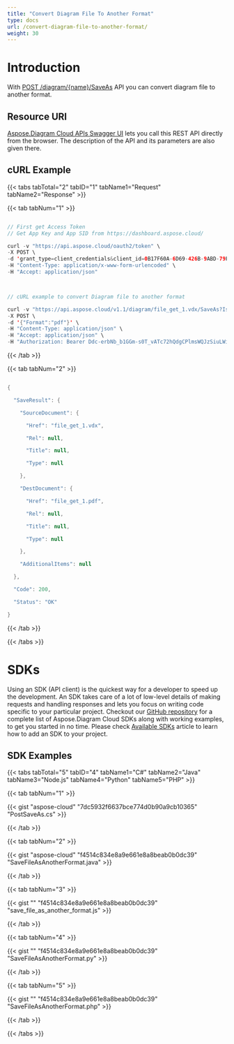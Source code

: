 ```yaml
---
title: "Convert Diagram File To Another Format"
type: docs
url: /convert-diagram-file-to-another-format/
weight: 30
---
```


# **Introduction**
With [POST /diagram/{name}/SaveAs](https://apireference.aspose.cloud/diagram/#!/DiagramFile/DiagramFile_PutUpload) API you can convert diagram file to another format.
## **Resource URI**
[Aspose.Diagram Cloud APIs Swagger UI](https://apireference.aspose.cloud/diagram/) lets you call this REST API directly from the browser. The description of the API and its parameters are also given there. 
## **cURL Example**
{{< tabs tabTotal="2" tabID="1" tabName1="Request" tabName2="Response" >}}

{{< tab tabNum="1" >}}

```java

// First get Access Token
// Get App Key and App SID from https://dashboard.aspose.cloud/

curl -v "https://api.aspose.cloud/oauth2/token" \
-X POST \
-d 'grant_type=client_credentials&client_id=0B17F60A-6D69-426B-9ABD-79F35A6E9F7B&client_secret=53b8b19adffa41a3e87dbbd8858977ae' \
-H "Content-Type: application/x-www-form-urlencoded" \
-H "Accept: application/json"



// cURL example to convert Diagram file to another format

curl -v "https://api.aspose.cloud/v1.1/diagram/file_get_1.vdx/SaveAs?IsOverwrite=true&newfilename=file_get_1.pdf" \
-X POST \
-d '{"Format":"pdf"}' \
-H "Content-Type: application/json" \
-H "Accept: application/json" \
-H "Authorization: Bearer Ddc-erbNb_b1GGm-s0T_vATc72hQdgCPlmsWQJzSiuLWiYYLa1aIZQC2p64xDV5rjdVCYaR-4PIy_Djgvc2mqlN6uu13O90fvu66TKKAPWLJi-50D0WxpZr1l-7en2VkkDUnMgkMphdmGGN3IWRgc22XxMXab72oh0njvfDVoAskGjbFDrl3jxDBYnGDbfqGF5_YHnliYJ2gq40uc2_rVgoDNJoGz6PMs2bNDm2zuUXTD7Hy07qxE5nWxNkaYNMY3RxuDXvLrQommIB9Nboyt8v40G5yJ0nDCFUKgsmM6BhEGe9afDFLd3vQQTRqfWYlWSsi8kfhKW5pCqNqaHe_NJkzkmhYdqFxrUJhaJrp5xEGUAh2eH8V3G_sTaP0DxhMRQB7VSCIqyHsUgqPBVrHH5pujM-nEaPCPQK9gsiblvkPjXka"

```

{{< /tab >}}

{{< tab tabNum="2" >}}

```java

{

  "SaveResult": {

    "SourceDocument": {

      "Href": "file_get_1.vdx",

      "Rel": null,

      "Title": null,

      "Type": null

    },

    "DestDocument": {

      "Href": "file_get_1.pdf",

      "Rel": null,

      "Title": null,

      "Type": null

    },

    "AdditionalItems": null

  },

  "Code": 200,

  "Status": "OK"

}

```

{{< /tab >}}

{{< /tabs >}}
# **SDKs**
Using an SDK (API client) is the quickest way for a developer to speed up the development. An SDK takes care of a lot of low-level details of making requests and handling responses and lets you focus on writing code specific to your particular project. Checkout our [GitHub repository](https://github.com/aspose-diagram-cloud) for a complete list of Aspose.Diagram Cloud SDKs along with working examples, to get you started in no time. Please check [Available SDKs](/available-sdks/) article to learn how to add an SDK to your project.
## **SDK Examples**
{{< tabs tabTotal="5" tabID="4" tabName1="C#" tabName2="Java" tabName3="Node.js" tabName4="Python" tabName5="PHP" >}}

{{< tab tabNum="1" >}}

{{< gist "aspose-cloud" "7dc5932f6637bce774d0b90a9cb10365" "PostSaveAs.cs" >}}

{{< /tab >}}

{{< tab tabNum="2" >}}

{{< gist "aspose-cloud" "f4514c834e8a9e661e8a8beab0b0dc39" "SaveFileAsAnotherFormat.java" >}}

{{< /tab >}}

{{< tab tabNum="3" >}}



{{< gist "" "f4514c834e8a9e661e8a8beab0b0dc39" "save_file_as_another_format.js" >}}

{{< /tab >}}

{{< tab tabNum="4" >}}

{{< gist "" "f4514c834e8a9e661e8a8beab0b0dc39" "SaveFileAsAnotherFormat.py" >}}

{{< /tab >}}

{{< tab tabNum="5" >}}

{{< gist "" "f4514c834e8a9e661e8a8beab0b0dc39" "SaveFileAsAnotherFormat.php" >}}

{{< /tab >}}

{{< /tabs >}}



